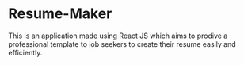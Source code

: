 # Resume-Maker
This is an application made using React JS which aims to prodive a professional template to job seekers to create their resume easily and efficiently.
